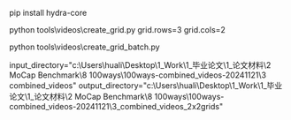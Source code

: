 
pip install hydra-core

python tools\videos\create_grid.py grid.rows=3 grid.cols=2

python tools\videos\create_grid_batch.py 

input_directory="c:\Users\huali\Desktop\1_Work\1_毕业论文\1_论文材料\2 MoCap Benchmark\8 100ways\100ways-combined_videos-20241121\3 combined_videos" output_directory="c:\Users\huali\Desktop\1_Work\1_毕业论文\1_论文材料\2 MoCap Benchmark\8 100ways\100ways-combined_videos-20241121\3_combined_videos_2x2grids"
